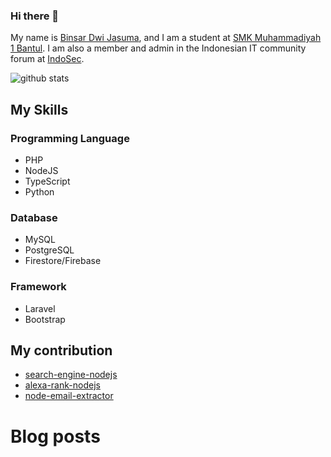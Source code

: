 ### Hi there 👋

My name is [Binsar Dwi Jasuma](https://github.com/binsarjr), and I am a student at [SMK Muhammadiyah 1 Bantul](http://smkmuh1bantul.sch.id/).
I am also a member and admin in the Indonesian IT community forum at [IndoSec](https://indosec.id/).

![github stats](https://github-readme-stats.vercel.app/api?username=binsarjr&show_icons=true)

## My Skills
### Programming Language
* PHP
* NodeJS
* TypeScript
* Python

### Database
* MySQL
* PostgreSQL
* Firestore/Firebase

### Framework
* Laravel
* Bootstrap

## My contribution
* [search-engine-nodejs](https://github.com/binsarjr/search-engine-nodejs)
* [alexa-rank-nodejs](https://github.com/binsarjr/alexa-rank-nodejs)
* [node-email-extractor](https://github.com/binsarjr/node-email-extractor)


# Blog posts
<!-- BLOG-POST-LIST:START -->
<!-- BLOG-POST-LIST:END -->
